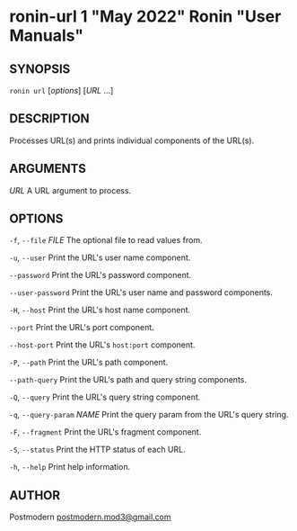 # ronin-url 1 "May 2022" Ronin "User Manuals"

## SYNOPSIS

`ronin url` [*options*] [*URL* ...]

## DESCRIPTION

Processes URL(s) and prints individual components of the URL(s).

## ARGUMENTS

*URL*
  A URL argument to process.

## OPTIONS

`-f`, `--file` *FILE*
  The optional file to read values from.

`-u`, `--user`
  Print the URL's user name component.

`--password`
  Print the URL's password component.

`--user-password`
  Print the URL's user name and password components.

`-H`, `--host`
  Print the URL's host name component.

`--port`
  Print the URL's port component.

`--host-port`
  Print the URL's `host:port` component.

`-P`, `--path`
  Print the URL's path component.

`--path-query`
  Print the URL's path and query string components.

`-Q`, `--query`
  Print the URL's query string component.

`-q`, `--query-param` *NAME*
  Print the query param from the URL's query string.

`-F`, `--fragment`
  Print the URL's fragment component.

`-S`, `--status`
  Print the HTTP status of each URL.

`-h`, `--help`
  Print help information.

## AUTHOR

Postmodern <postmodern.mod3@gmail.com>


